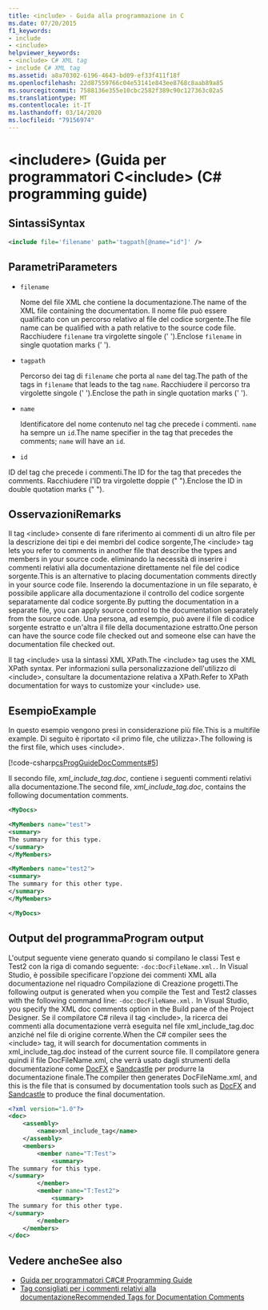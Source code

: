 ```yaml
---
title: <include> - Guida alla programmazione in C
ms.date: 07/20/2015
f1_keywords:
- include
- <include>
helpviewer_keywords:
- <include> C# XML tag
- include C# XML tag
ms.assetid: a8a70302-6196-4643-bd09-ef33f411f18f
ms.openlocfilehash: 22d87559766c04e53141e843ee8768c8aab89a85
ms.sourcegitcommit: 7588136e355e10cbc2582f389c90c127363c02a5
ms.translationtype: MT
ms.contentlocale: it-IT
ms.lasthandoff: 03/14/2020
ms.locfileid: "79156974"
---
```

# <a name="include-c-programming-guide"></a><span data-ttu-id="376c2-102">\<includere> (Guida per programmatori C</span><span class="sxs-lookup"><span data-stu-id="376c2-102">\<include> (C# programming guide)</span></span>

## <a name="syntax"></a><span data-ttu-id="376c2-103">Sintassi</span><span class="sxs-lookup"><span data-stu-id="376c2-103">Syntax</span></span>

```xml
<include file='filename' path='tagpath[@name="id"]' />
```

## <a name="parameters"></a><span data-ttu-id="376c2-104">Parametri</span><span class="sxs-lookup"><span data-stu-id="376c2-104">Parameters</span></span>

- `filename`

  <span data-ttu-id="376c2-105">Nome del file XML che contiene la documentazione.</span><span class="sxs-lookup"><span data-stu-id="376c2-105">The name of the XML file containing the documentation.</span></span> <span data-ttu-id="376c2-106">Il nome file può essere qualificato con un percorso relativo al file del codice sorgente.</span><span class="sxs-lookup"><span data-stu-id="376c2-106">The file name can be qualified with a path relative to the source code file.</span></span> <span data-ttu-id="376c2-107">Racchiudere `filename` tra virgolette singole (' ').</span><span class="sxs-lookup"><span data-stu-id="376c2-107">Enclose `filename` in single quotation marks (' ').</span></span>

- `tagpath`

  <span data-ttu-id="376c2-108">Percorso dei tag di `filename` che porta al `name` del tag.</span><span class="sxs-lookup"><span data-stu-id="376c2-108">The path of the tags in `filename` that leads to the tag `name`.</span></span> <span data-ttu-id="376c2-109">Racchiudere il percorso tra virgolette singole (' ').</span><span class="sxs-lookup"><span data-stu-id="376c2-109">Enclose the path in single quotation marks (' ').</span></span>

- `name`

  <span data-ttu-id="376c2-110">Identificatore del nome contenuto nel tag che precede i commenti. `name` ha sempre un `id`.</span><span class="sxs-lookup"><span data-stu-id="376c2-110">The name specifier in the tag that precedes the comments; `name` will have an `id`.</span></span>

- `id`

<span data-ttu-id="376c2-111">ID del tag che precede i commenti.</span><span class="sxs-lookup"><span data-stu-id="376c2-111">The ID for the tag that precedes the comments.</span></span> <span data-ttu-id="376c2-112">Racchiudere l'ID tra virgolette doppie (" ").</span><span class="sxs-lookup"><span data-stu-id="376c2-112">Enclose the ID in double quotation marks (" ").</span></span>

## <a name="remarks"></a><span data-ttu-id="376c2-113">Osservazioni</span><span class="sxs-lookup"><span data-stu-id="376c2-113">Remarks</span></span>

<span data-ttu-id="376c2-114">Il tag \<include> consente di fare riferimento ai commenti di un altro file per la descrizione dei tipi e dei membri del codice sorgente,</span><span class="sxs-lookup"><span data-stu-id="376c2-114">The \<include> tag lets you refer to comments in another file that describe the types and members in your source code.</span></span> <span data-ttu-id="376c2-115">eliminando la necessità di inserire i commenti relativi alla documentazione direttamente nel file del codice sorgente.</span><span class="sxs-lookup"><span data-stu-id="376c2-115">This is an alternative to placing documentation comments directly in your source code file.</span></span> <span data-ttu-id="376c2-116">Inserendo la documentazione in un file separato, è possibile applicare alla documentazione il controllo del codice sorgente separatamente dal codice sorgente.</span><span class="sxs-lookup"><span data-stu-id="376c2-116">By putting the documentation in a separate file, you can apply source control to the documentation separately from the source code.</span></span> <span data-ttu-id="376c2-117">Una persona, ad esempio, può avere il file di codice sorgente estratto e un'altra il file della documentazione estratto.</span><span class="sxs-lookup"><span data-stu-id="376c2-117">One person can have the source code file checked out and someone else can have the documentation file checked out.</span></span>

<span data-ttu-id="376c2-118">Il tag \<include> usa la sintassi XML XPath.</span><span class="sxs-lookup"><span data-stu-id="376c2-118">The \<include> tag uses the XML XPath syntax.</span></span> <span data-ttu-id="376c2-119">Per informazioni sulla personalizzazione dell'utilizzo di \<include>, consultare la documentazione relativa a XPath.</span><span class="sxs-lookup"><span data-stu-id="376c2-119">Refer to XPath documentation for ways to customize your \<include> use.</span></span>

## <a name="example"></a><span data-ttu-id="376c2-120">Esempio</span><span class="sxs-lookup"><span data-stu-id="376c2-120">Example</span></span>

<span data-ttu-id="376c2-121">In questo esempio vengono presi in considerazione più file.</span><span class="sxs-lookup"><span data-stu-id="376c2-121">This is a multifile example.</span></span> <span data-ttu-id="376c2-122">Di seguito è riportato \<il primo file, che utilizza>.</span><span class="sxs-lookup"><span data-stu-id="376c2-122">The following is the first file, which uses \<include>.</span></span>

[!code-csharp[csProgGuideDocComments#5](~/samples/snippets/csharp/VS_Snippets_VBCSharp/csProgGuideDocComments/CS/DocComments.cs#5)]

<span data-ttu-id="376c2-123">Il secondo file, *xml_include_tag.doc*, contiene i seguenti commenti relativi alla documentazione.</span><span class="sxs-lookup"><span data-stu-id="376c2-123">The second file, *xml_include_tag.doc*, contains the following documentation comments.</span></span>

```xml
<MyDocs>

<MyMembers name="test">
<summary>
The summary for this type.
</summary>
</MyMembers>

<MyMembers name="test2">
<summary>
The summary for this other type.
</summary>
</MyMembers>

</MyDocs>
```

## <a name="program-output"></a><span data-ttu-id="376c2-124">Output del programma</span><span class="sxs-lookup"><span data-stu-id="376c2-124">Program output</span></span>

<span data-ttu-id="376c2-125">L'output seguente viene generato quando si compilano le classi Test e Test2 con la riga di comando seguente: `-doc:DocFileName.xml.`. In Visual Studio, è possibile specificare l'opzione dei commenti XML alla documentazione nel riquadro Compilazione di Creazione progetti.</span><span class="sxs-lookup"><span data-stu-id="376c2-125">The following output is generated when you compile the Test and Test2 classes with the following command line: `-doc:DocFileName.xml.` In Visual Studio, you specify the XML doc comments option in the Build pane of the Project Designer.</span></span> <span data-ttu-id="376c2-126">Se il compilatore C# rileva il tag \<include>, la ricerca dei commenti alla documentazione verrà eseguita nel file xml_include_tag.doc anziché nel file di origine corrente.</span><span class="sxs-lookup"><span data-stu-id="376c2-126">When the C# compiler sees the \<include> tag, it will search for documentation comments in xml_include_tag.doc instead of the current source file.</span></span> <span data-ttu-id="376c2-127">Il compilatore genera quindi il file DocFileName.xml, che verrà usato dagli strumenti della documentazione come [DocFX](https://dotnet.github.io/docfx/) e [Sandcastle](https://github.com/EWSoftware/SHFB) per produrre la documentazione finale.</span><span class="sxs-lookup"><span data-stu-id="376c2-127">The compiler then generates DocFileName.xml, and this is the file that is consumed by documentation tools such as [DocFX](https://dotnet.github.io/docfx/) and [Sandcastle](https://github.com/EWSoftware/SHFB) to produce the final documentation.</span></span>  
  
```xml
<?xml version="1.0"?>
<doc>
    <assembly>
        <name>xml_include_tag</name>
    </assembly>
    <members>
        <member name="T:Test">
            <summary>
The summary for this type.
</summary>
        </member>
        <member name="T:Test2">
            <summary>
The summary for this other type.
</summary>
        </member>
    </members>
</doc>
```  
  
## <a name="see-also"></a><span data-ttu-id="376c2-128">Vedere anche</span><span class="sxs-lookup"><span data-stu-id="376c2-128">See also</span></span>

- [<span data-ttu-id="376c2-129">Guida per programmatori C#</span><span class="sxs-lookup"><span data-stu-id="376c2-129">C# Programming Guide</span></span>](../index.md)
- [<span data-ttu-id="376c2-130">Tag consigliati per i commenti relativi alla documentazione</span><span class="sxs-lookup"><span data-stu-id="376c2-130">Recommended Tags for Documentation Comments</span></span>](./recommended-tags-for-documentation-comments.md)
